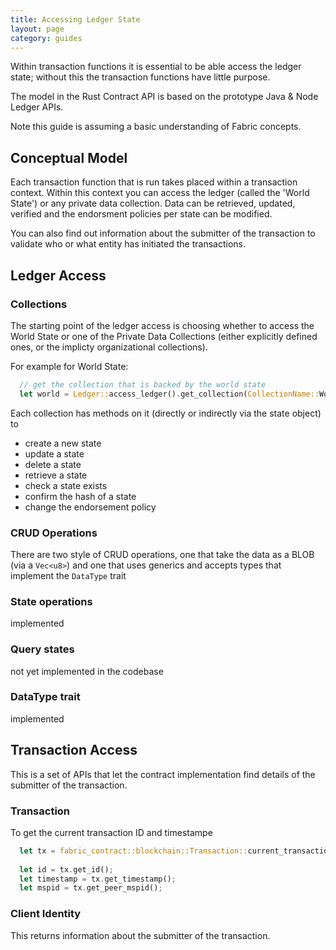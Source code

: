 ```yaml
---
title: Accessing Ledger State
layout: page
category: guides
---
```


Within transaction functions it is essential to be able access the ledger state; without this the transaction functions have little purpose.

The model in the Rust Contract API is based on the prototype Java & Node Ledger APIs.

Note this guide is assuming a basic understanding of Fabric concepts.

## Conceptual Model

Each transaction function that is run takes placed within a transaction context. Within this context you can access the ledger (called the 'World State') or any private data collection. Data can be retrieved, updated, verified and the endorsment policies per state can be modified.

You can also find out information about the submitter of the transaction to validate who or what entity has initiated the transactions. 

## Ledger Access

### Collections
The starting point of the ledger access is choosing whether to access the World State or one of the Private Data Collections (either explicitly defined ones, or the implicty organizational collections).

For example for World State:

```rust
  // get the collection that is backed by the world state
  let world = Ledger::access_ledger().get_collection(CollectionName::World);
```

Each collection has methods on it (directly or indirectly via the state object) to 
- create a new state
- update a state
- delete a state
- retrieve a state
- check a state exists
- confirm the hash of a state
- change the endorsement policy

### CRUD Operations

There are two style of CRUD operations, one that take the data as a BLOB (via a `Vec<u8>`) and one that uses generics and accepts types that implement the `DataType` trait

### State operations

implemented

### Query states

not yet implemented in the codebase

### DataType trait

implemented


## Transaction Access

This is a set of APIs that let the contract implementation find details of the submitter of the transaction.

### Transaction

To get the current transaction ID and timestampe

```rust
  let tx = fabric_contract::blockchain::Transaction::current_transaction();
 
  let id = tx.get_id();
  let timestamp = tx.get_timestamp();
  let mspid = tx.get_peer_mspid();
```

### Client Identity

This returns information about the submitter of the transaction.